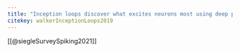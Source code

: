 ```yaml
---
title: "Inception loops discover what excites neurons most using deep predictive models"
citekey: walkerInceptionLoops2019
---
```


[[@siegleSurveySpiking2021]]
